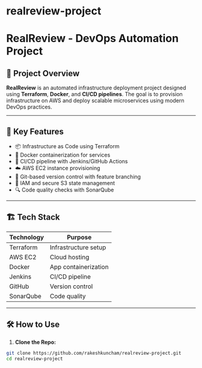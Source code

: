 # realreview-project

# RealReview - DevOps Automation Project

## 📌 Project Overview

**RealReview** is an automated infrastructure deployment project designed using **Terraform**, **Docker**, and **CI/CD pipelines**. The goal is to provision infrastructure on AWS and deploy scalable microservices using modern DevOps practices.

---

## 🚀 Key Features

- 📦 Infrastructure as Code using Terraform
- 🐳 Docker containerization for services
- 🔁 CI/CD pipeline with Jenkins/GitHub Actions
- ☁️ AWS EC2 instance provisioning
- 📂 Git-based version control with feature branching
- 🔐 IAM and secure S3 state management
- 🔍 Code quality checks with SonarQube

---

## 🏗️ Tech Stack

| Technology | Purpose              |
|------------|----------------------|
| Terraform  | Infrastructure setup |
| AWS EC2    | Cloud hosting        |
| Docker     | App containerization |
| Jenkins    | CI/CD pipeline       |
| GitHub     | Version control      |
| SonarQube  | Code quality         |

---

## 🛠️ How to Use

1. **Clone the Repo:**

```bash
git clone https://github.com/rakeshkuncham/realreview-project.git
cd realreview-project
